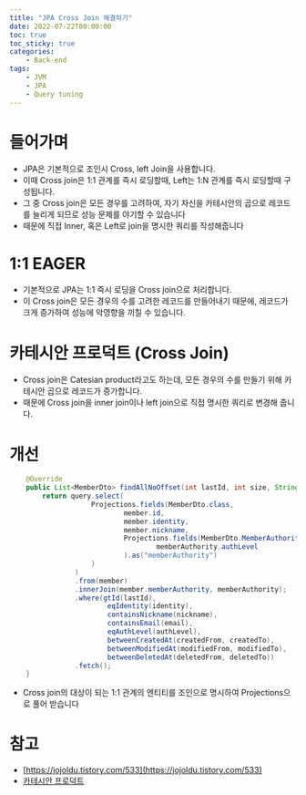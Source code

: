 ```yaml
---
title: "JPA Cross Join 해결하기"
date: 2022-07-22T00:00:00
toc: true
toc_sticky: true
categories:
    - Back-end
tags:
    - JVM
    - JPA
    - Query tuning
---
```


# 들어가며

- JPA은 기본적으로 조인시 Cross, left Join을 사용합니다.
- 이때 Cross join은 1:1 관계를 즉시 로딩할때, Left는 1:N 관계를 즉시 로딩할때 구성됩니다.
- 그 중 Cross join은 모든 경우를 고려하여, 자기 자신을 카테시안의 곱으로 레코드를 늘리게 되므로 성능 문제를 야기할 수 있습니다
- 때문에 직접 Inner, 혹은 Left로 join을 명시한 쿼리를 작성해줍니다

# 1:1 EAGER

- 기본적으로 JPA는 1:1 즉시 로딩을 Cross join으로 처리합니다.
- 이 Cross join은 모든 경우의 수를 고려한 레코드를 만들어내기 때문에, 레코드가 크게 증가하여 성능에 악영향을 끼칠 수 있습니다.

# 카테시안 프로덕트 (Cross Join)

- Cross join은 Catesian product라고도 하는데, 모든 경우의 수를 만들기 위해 카테시안 곱으로 레코드가 증가합니다.
- 때문에 Cross join을 inner join이나 left join으로 직접 명시한 쿼리로 변경해 줍니다.

# 개선

```java
    @Override
    public List<MemberDto> findAllNoOffset(int lastId, int size, String identity, String nickname, String email, AuthLevel authLevel, LocalDateTime createdFrom, LocalDateTime createdTo, LocalDateTime modifiedFrom, LocalDateTime modifiedTo, LocalDateTime deletedFrom, LocalDateTime deletedTo) {
        return query.select(
                    Projections.fields(MemberDto.class,
                            member.id,
                            member.identity,
                            member.nickname,
                            Projections.fields(MemberDto.MemberAuthorityDto.class,
                                    memberAuthority.authLevel
                            ).as("memberAuthority")
                    )
                )
                .from(member)
                .innerJoin(member.memberAuthority, memberAuthority);
                .where(gtId(lastId),
                        eqIdentity(identity),
                        containsNickname(nickname),
                        containsEmail(email),
                        eqAuthLevel(authLevel),
                        betweenCreatedAt(createdFrom, createdTo),
                        betweenModifiedAt(modifiedFrom, modifiedTo),
                        betweenDeletedAt(deletedFrom, deletedTo))
                .fetch();
    }
```

- Cross join의 대상이 되는 1:1 관계의 엔티티를 조인으로 명시하여 Projections으로 풀어 받습니다

# 참고

- [https://jojoldu.tistory.com/533](https://jojoldu.tistory.com/533)
- [카테시안 프로덕트](https://runtoyourdream.tistory.com/95)